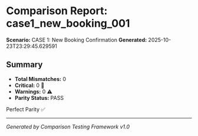# Comparison Report: case1_new_booking_001
**Scenario:** CASE 1: New Booking Confirmation
**Generated:** 2025-10-23T23:29:45.629591

## Summary
- **Total Mismatches:** 0
- **Critical:** 0 🚨
- **Warnings:** 0 ⚠️
- **Parity Status:** PASS

Perfect Parity ✅

---
*Generated by Comparison Testing Framework v1.0*